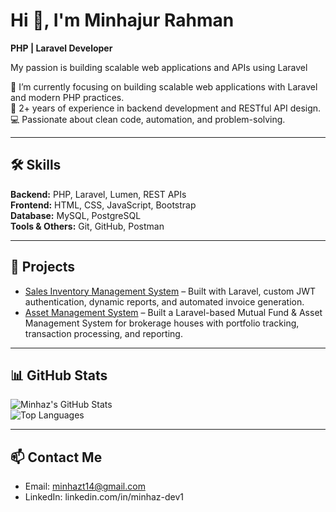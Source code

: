 
# Hi 👋, I'm Minhajur Rahman
**PHP | Laravel Developer**

My passion is building scalable web applications and APIs using Laravel

🌱 I’m currently focusing on building scalable web applications with Laravel and modern PHP practices.  
💼 2+ years of experience in backend development and RESTful API design.  
💻 Passionate about clean code, automation, and problem-solving.

---

## 🛠 Skills
**Backend:** PHP, Laravel, Lumen, REST APIs  
**Frontend:** HTML, CSS, JavaScript, Bootstrap  
**Database:** MySQL, PostgreSQL  
**Tools & Others:** Git, GitHub, Postman

---

## 🚀 Projects
- [Sales Inventory Management System](#) – Built with Laravel, custom JWT authentication, dynamic reports, and automated invoice generation.   
- [Asset Management System](#) – Built a Laravel-based Mutual Fund & Asset Management System for brokerage houses with portfolio tracking, transaction processing, and reporting.
---

## 📊 GitHub Stats
![Minhaz's GitHub Stats](https://github-readme-stats.vercel.app/api?username=MinhazDeveloper&show_icons=true&theme=radical)  
![Top Languages](https://github-readme-stats.vercel.app/api/top-langs/?username=MinhazDeveloper&layout=compact&theme=radical)

---

## 📫 Contact Me
- Email: minhazt14@gmail.com  
- LinkedIn: linkedin.com/in/minhaz-dev1 
  


